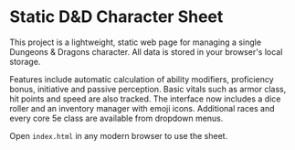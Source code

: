 # Static D&D Character Sheet

This project is a lightweight, static web page for managing a single Dungeons & Dragons character. All data is stored in your browser's local storage.

Features include automatic calculation of ability modifiers, proficiency bonus, initiative and passive perception. Basic vitals such as armor class, hit points and speed are also tracked. The interface now includes a dice roller and an inventory manager with emoji icons. Additional races and every core 5e class are available from dropdown menus.

Open `index.html` in any modern browser to use the sheet.
